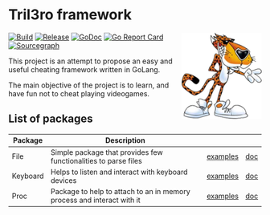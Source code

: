 # Tril3ro framework

<img align="right" width="159px" src="logo.png">

[![Build](https://github.com/jaimelopez/tril3ro/actions/workflows/ci.yml/badge.svg)](https://github.com/jaimelopez/tril3ro/actions/workflows/ci.yml)
[![Release](https://img.shields.io/github/release/jaimelopez/tril3ro.svg?style=flat-square)](https://github.com/jaimelopez/tril3ro/releases)
[![GoDoc](https://pkg.go.dev/badge/github.com/jaimelopez/tril3ro?status.svg)](https://pkg.go.dev/github.com/jaimelopez/tril3ro?tab=doc)
[![Go Report Card](https://goreportcard.com/badge/github.com/jaimelopez/tril3ro)](https://goreportcard.com/report/github.com/jaimelopez/tril3ro)
[![Sourcegraph](https://sourcegraph.com/github.com/jaimelopez/tril3ro/-/badge.svg)](https://sourcegraph.com/github.com/jaimelopez/tril3ro?badge)

This project is an attempt to propose an easy and useful cheating framework written in GoLang.

The main objective of the project is to learn, and have fun not to cheat playing videogames.

## List of packages

| Package  | Description                                                            |                                |                                                                  |
| -------- | ---------------------------------------------------------------------- | ------------------------------ | ---------------------------------------------------------------- |
| File     | Simple package that provides few functionalities to parse files        | [examples](examples/file/)     | [doc](https://pkg.go.dev/github.com/jaimelopez/tril3ro/file)     |
| Keyboard | Helps to listen and interact with keyboard devices                     | [examples](examples/keyboard/) | [doc](https://pkg.go.dev/github.com/jaimelopez/tril3ro/keyboard) |
| Proc     | Package to help to attach to an in memory process and interact with it | [examples](examples/proc/)     | [doc](https://pkg.go.dev/github.com/jaimelopez/tril3ro/proc)     |